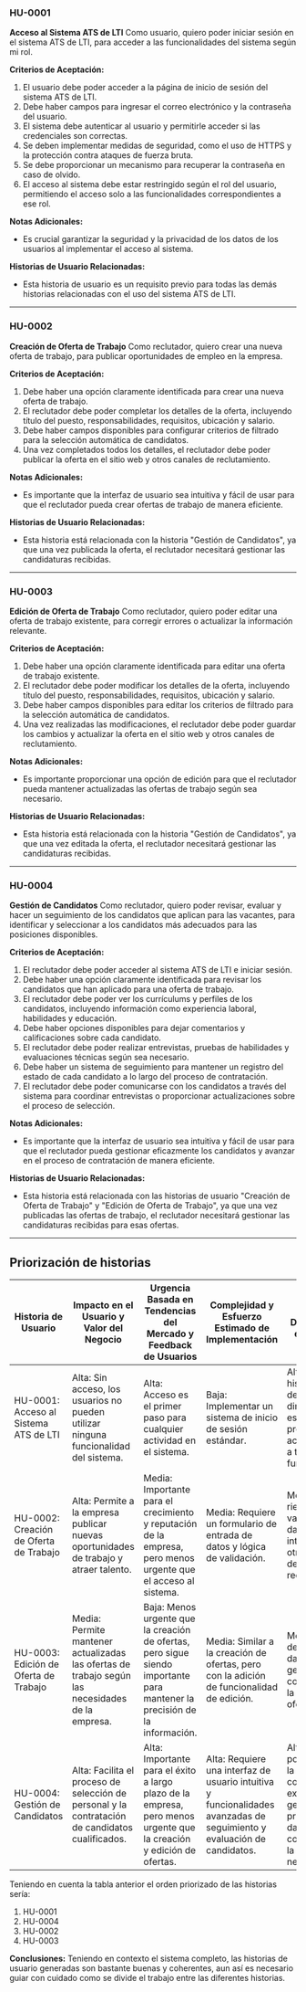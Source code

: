 ### HU-0001
**Acceso al Sistema ATS de LTI**
Como usuario,
quiero poder iniciar sesión en el sistema ATS de LTI,
para acceder a las funcionalidades del sistema según mi rol.

**Criterios de Aceptación:**
1. El usuario debe poder acceder a la página de inicio de sesión del sistema ATS de LTI.
2. Debe haber campos para ingresar el correo electrónico y la contraseña del usuario.
3. El sistema debe autenticar al usuario y permitirle acceder si las credenciales son correctas.
4. Se deben implementar medidas de seguridad, como el uso de HTTPS y la protección contra ataques de fuerza bruta.
5. Se debe proporcionar un mecanismo para recuperar la contraseña en caso de olvido.
6. El acceso al sistema debe estar restringido según el rol del usuario, permitiendo el acceso solo a las funcionalidades correspondientes a ese rol.

**Notas Adicionales:**
- Es crucial garantizar la seguridad y la privacidad de los datos de los usuarios al implementar el acceso al sistema.

**Historias de Usuario Relacionadas:**
- Esta historia de usuario es un requisito previo para todas las demás historias relacionadas con el uso del sistema ATS de LTI.
- - ---
### HU-0002
**Creación de Oferta de Trabajo**
Como reclutador,
quiero crear una nueva oferta de trabajo,
para publicar oportunidades de empleo en la empresa.

**Criterios de Aceptación:**
1. Debe haber una opción claramente identificada para crear una nueva oferta de trabajo.
2. El reclutador debe poder completar los detalles de la oferta, incluyendo título del puesto, responsabilidades, requisitos, ubicación y salario.
3. Debe haber campos disponibles para configurar criterios de filtrado para la selección automática de candidatos.
4. Una vez completados todos los detalles, el reclutador debe poder publicar la oferta en el sitio web y otros canales de reclutamiento.

**Notas Adicionales:**
- Es importante que la interfaz de usuario sea intuitiva y fácil de usar para que el reclutador pueda crear ofertas de trabajo de manera eficiente.

**Historias de Usuario Relacionadas:**
- Esta historia está relacionada con la historia "Gestión de Candidatos", ya que una vez publicada la oferta, el reclutador necesitará gestionar las candidaturas recibidas.

- - -
### HU-0003
**Edición de Oferta de Trabajo**
Como reclutador,
quiero poder editar una oferta de trabajo existente,
para corregir errores o actualizar la información relevante.

**Criterios de Aceptación:**
1. Debe haber una opción claramente identificada para editar una oferta de trabajo existente.
2. El reclutador debe poder modificar los detalles de la oferta, incluyendo título del puesto, responsabilidades, requisitos, ubicación y salario.
3. Debe haber campos disponibles para editar los criterios de filtrado para la selección automática de candidatos.
4. Una vez realizadas las modificaciones, el reclutador debe poder guardar los cambios y actualizar la oferta en el sitio web y otros canales de reclutamiento.

**Notas Adicionales:**
- Es importante proporcionar una opción de edición para que el reclutador pueda mantener actualizadas las ofertas de trabajo según sea necesario.

**Historias de Usuario Relacionadas:**
- Esta historia está relacionada con la historia "Gestión de Candidatos", ya que una vez editada la oferta, el reclutador necesitará gestionar las candidaturas recibidas.

- - -
### HU-0004
**Gestión de Candidatos** 
Como reclutador,
quiero poder revisar, evaluar y hacer un seguimiento de los candidatos que aplican para las vacantes,
para identificar y seleccionar a los candidatos más adecuados para las posiciones disponibles.

**Criterios de Aceptación:**
1. El reclutador debe poder acceder al sistema ATS de LTI e iniciar sesión.
2. Debe haber una opción claramente identificada para revisar los candidatos que han aplicado para una oferta de trabajo.
3. El reclutador debe poder ver los currículums y perfiles de los candidatos, incluyendo información como experiencia laboral, habilidades y educación.
4. Debe haber opciones disponibles para dejar comentarios y calificaciones sobre cada candidato.
5. El reclutador debe poder realizar entrevistas, pruebas de habilidades y evaluaciones técnicas según sea necesario.
6. Debe haber un sistema de seguimiento para mantener un registro del estado de cada candidato a lo largo del proceso de contratación.
7. El reclutador debe poder comunicarse con los candidatos a través del sistema para coordinar entrevistas o proporcionar actualizaciones sobre el proceso de selección.

**Notas Adicionales:**
- Es importante que la interfaz de usuario sea intuitiva y fácil de usar para que el reclutador pueda gestionar eficazmente los candidatos y avanzar en el proceso de contratación de manera eficiente.

**Historias de Usuario Relacionadas:**
- Esta historia está relacionada con las historias de usuario "Creación de Oferta de Trabajo" y "Edición de Oferta de Trabajo", ya que una vez publicadas las ofertas de trabajo, el reclutador necesitará gestionar las candidaturas recibidas para esas ofertas.

- - -
## Priorización de historias

| Historia de Usuario        | Impacto en el Usuario y Valor del Negocio | Urgencia Basada en Tendencias del Mercado y Feedback de Usuarios | Complejidad y Esfuerzo Estimado de Implementación | Riesgos y Dependencias entre Tareas |
|-----------------------------|-------------------------------------------|-------------------------------------------------------------------|----------------------------------------------------|--------------------------------------|
| HU-0001: Acceso al Sistema ATS de LTI | Alta: Sin acceso, los usuarios no pueden utilizar ninguna funcionalidad del sistema. | Alta: Acceso es el primer paso para cualquier actividad en el sistema. | Baja: Implementar un sistema de inicio de sesión estándar. | Alta: Las otras historias dependen directamente de esta, cualquier problema en el acceso afectará a todas las funcionalidades. |
| HU-0002: Creación de Oferta de Trabajo | Alta: Permite a la empresa publicar nuevas oportunidades de trabajo y atraer talento. | Media: Importante para el crecimiento y reputación de la empresa, pero menos urgente que el acceso al sistema. | Media: Requiere un formulario de entrada de datos y lógica de validación. | Medio: Posibles riesgos en la validación de datos y la integración con otros sistemas de reclutamiento. |
| HU-0003: Edición de Oferta de Trabajo | Media: Permite mantener actualizadas las ofertas de trabajo según las necesidades de la empresa. | Baja: Menos urgente que la creación de ofertas, pero sigue siendo importante para mantener la precisión de la información. | Media: Similar a la creación de ofertas, pero con la adición de funcionalidad de edición. | Medio: Riesgo de conflicto de datos si no se gestiona correctamente la edición de ofertas. |
| HU-0004: Gestión de Candidatos | Alta: Facilita el proceso de selección de personal y la contratación de candidatos cualificados. | Alta: Importante para el éxito a largo plazo de la empresa, pero menos urgente que la creación y edición de ofertas. | Alta: Requiere una interfaz de usuario intuitiva y funcionalidades avanzadas de seguimiento y evaluación de candidatos. | Alto: Riesgos potenciales en la integración con sistemas externos, gestión de la privacidad de datos y complejidad de la lógica de negocio. |


Teniendo en cuenta la tabla anterior el orden priorizado de las historias sería:
1. HU-0001
2. HU-0004
3. HU-0002
4. HU-0003

**Conclusiones:**
Teniendo en contexto el sistema completo, las historias de usuario generadas son bastante buenas y coherentes, aun así es necesario guiar con cuidado como se divide el trabajo entre las diferentes historias.